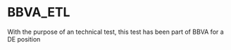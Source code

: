 # BBVA_ETL
With the purpose of an technical test, this test has been part of BBVA for a DE position 
